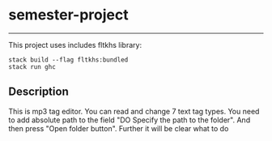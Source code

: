 # semester-project
-----
This project uses includes fltkhs library:

```
stack build --flag fltkhs:bundled
stack run ghc
```

**Description**
-----
This is mp3 tag editor. You can read and change 7 text tag types. You need to add absolute path to the field "DO Specify
 the path to the folder". And then press "Open folder button". Further it will be clear what to do  